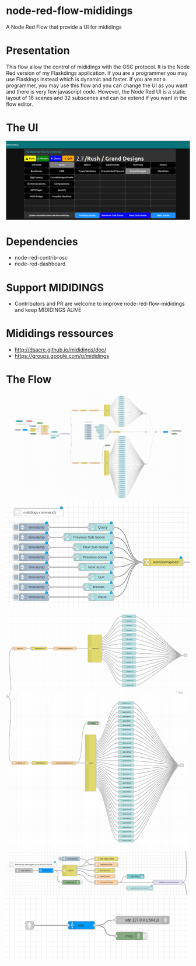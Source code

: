 # node-red-flow-mididings
A Node Red Flow that provide a UI for mididings

# Presentation
This flow allow the control of mididings with the OSC protocol. It is the Node Red version of my Flaskdings application. If you are a programmer you may use Flaskings instead which is dynamic and faster. If you are not a programmer, you may use this flow and you can change the UI as you want and there is very few javascript code. However, the Node Red UI is a static layout of 16 scenes and 32 subscenes and can be extend if you want in the flow editor.

# The UI
<img src="/assets/ui.png" />

 # Dependencies
 * node-red-contrib-osc
 * node-red-dashboard

# Support MIDIDINGS
* Contributors and PR are welcome to improve node-red-flow-mididings and keep MIDIDINGS ALIVE

# Mididings ressources
* http://dsacre.github.io/mididings/doc/
* https://groups.google.com/g/mididings

# The Flow
<img src="/assets/flow-full.png" />
<img src="/assets/flow-commands.png" />
<img src="/assets/flow-scenes.png" />
<img src="/assets/flow-subscenes.png" />
<img src="/assets/flow-osc-message-in.png" />
<img src="/assets/flow-osc-message-out.png" />

